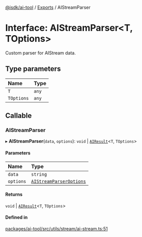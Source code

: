 [@isdk/ai-tool](../README.md) / [Exports](../modules.md) / AIStreamParser

# Interface: AIStreamParser\<T, TOptions\>

Custom parser for AIStream data.

## Type parameters

| Name | Type |
| :------ | :------ |
| `T` | `any` |
| `TOptions` | `any` |

## Callable

### AIStreamParser

▸ **AIStreamParser**(`data`, `options`): `void` \| [`AIResult`](AIResult.md)\<`T`, `TOptions`\>

#### Parameters

| Name | Type |
| :------ | :------ |
| `data` | `string` |
| `options` | [`AIStreamParserOptions`](AIStreamParserOptions.md) |

#### Returns

`void` \| [`AIResult`](AIResult.md)\<`T`, `TOptions`\>

#### Defined in

[packages/ai-tool/src/utils/stream/ai-stream.ts:51](https://github.com/isdk/ai-tool.js/blob/f6e1fb7a94cb6e37d6b6a73878d1bd61b26150ea/src/utils/stream/ai-stream.ts#L51)
